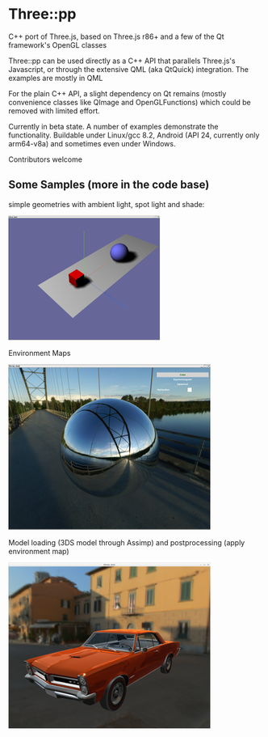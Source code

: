 # Three::pp
C++ port of Three.js, based on Three.js r86+ and a few of the Qt framework's OpenGL classes

Three::pp can be used directly as a C++ API that parallels Three.js's Javascript, or through the extensive QML (aka QtQuick) integration. The examples are mostly in QML

For the plain C++ API, a slight dependency on Qt remains (mostly convenience classes like QImage and OpenGLFunctions) which could be removed with limited effort.

Currently in beta state. A number of examples demonstrate the functionality. Buildable under Linux/gcc 8.2, Android (API 24, currently only arm64-v8a) and sometimes even under Windows.

Contributors welcome

## Some Samples (more in the code base)
simple geometries with ambient light, spot light and shade:

![example 1](doc/example1.png "geometries, lights and shade") 

Environment Maps

![example 2](doc/sphere_envmap.png "environment mapping")

Model loading (3DS model through Assimp) and postprocessing (apply environment map)

![example 2](doc/pontiac_gto.png "3ds model")